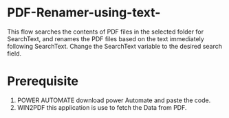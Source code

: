# PDF-Renamer-using-text-
This flow searches the contents of PDF files in the selected folder for SearchText, and renames the PDF files based on the text immediately following SearchText. Change the SearchText variable to the desired search field.
# Prerequisite 
1. POWER AUTOMATE
download power Automate and paste the code.
2. WIN2PDF
   this application is use to fetch the Data from PDF.
